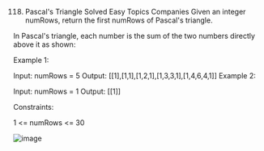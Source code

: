 118. Pascal's Triangle
Solved
Easy
Topics
Companies
Given an integer numRows, return the first numRows of Pascal's triangle.

In Pascal's triangle, each number is the sum of the two numbers directly above it as shown:


 

Example 1:

Input: numRows = 5
Output: [[1],[1,1],[1,2,1],[1,3,3,1],[1,4,6,4,1]]
Example 2:

Input: numRows = 1
Output: [[1]]
 

Constraints:

1 <= numRows <= 30

![image](https://github.com/bettafish15/algorithms/assets/40290448/7c859311-8dc1-40f7-bb2e-11007dc1740a)
